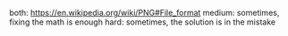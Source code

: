 both: https://en.wikipedia.org/wiki/PNG#File_format
medium: sometimes, fixing the math is enough
hard: sometimes, the solution is in the mistake
